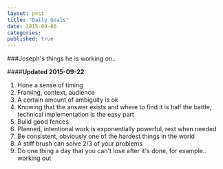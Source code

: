 ```yaml
---
layout: post
title: "Daily Goals"
date: 2015-09-06
categories: 
published: true
---
```


###Joseph's things he is working on..

####**Updated 2015-09-22**

1. Hone a sense of timing
2. Framing, context, audience
3. A certain amount of ambiguity is ok
4. Knowing that the answer exists and where to find it is half the battle, technical implementation is the easy part
5. Build good fences
6. Planned, intentional work is exponentially powerful, rest when needed
7. Be consistent, obviously one of the hardest things in the world
8. A stiff brush can solve 2/3 of your problems
9. Do one thing a day that you can't lose after it's done, for example.. working out 
